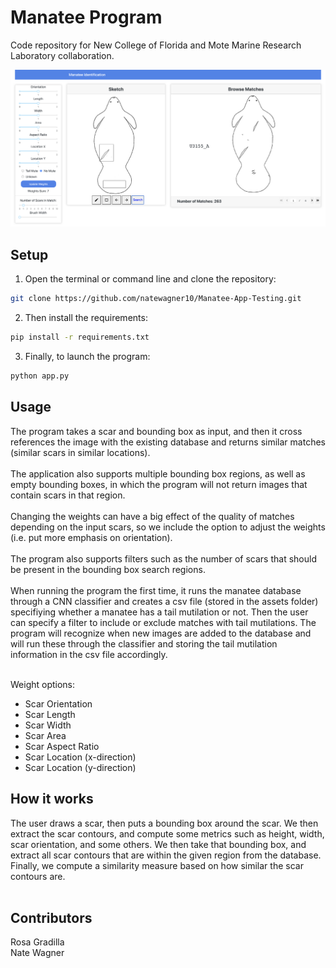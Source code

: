 # Manatee Program

Code repository for New College of Florida and Mote Marine Research Laboratory collaboration.

![alt text](https://github.com/natewagner10/Manatee-App-Testing/blob/main/assets/dash_example2.png)

## Setup

1. Open the terminal or command line and clone the repository: <br />
```sh
git clone https://github.com/natewagner10/Manatee-App-Testing.git
```
2. Then install the requirements: <br />
```sh
pip install -r requirements.txt
```
3. Finally, to launch the program: <br />
```sh
python app.py
```
## Usage

The program takes a scar and bounding box as input, and then it cross references the image with the existing database and returns similar matches (similar scars in similar locations).  <br />
<br />
The application also supports multiple bounding box regions, as well as empty bounding boxes, in which the program will not return images that contain scars in that region. <br />
<br />
Changing the weights can have a big effect of the quality of matches depending on the input scars, so we include the option to adjust the weights (i.e. put more emphasis on orientation). <br />
<br />
The program also supports filters such as the number of scars that should be present in the bounding box search regions. <br />
<br />
When running the program the first time, it runs the manatee database through a CNN classifier and creates a csv file (stored in the assets folder) specifiying whether a manatee has a tail mutilation or not. Then the user can specify a filter to include or exclude matches with tail mutilations. The program will recognize when new images are added to the database and will run these through the classifier and storing the tail mutilation information in the csv file accordingly. <br />
<br />

Weight options: <br />
* Scar Orientation <br />
* Scar Length <br />
* Scar Width <br />
* Scar Area <br />
* Scar Aspect Ratio <br />
* Scar Location (x-direction) <br />
* Scar Location (y-direction) <br />

## How it works

The user draws a scar, then puts a bounding box around the scar.  We then extract the scar contours, and compute some metrics such as height, width, scar orientation, and some others.   We then take that bounding box, and extract all scar contours that are within the given region from the database.  Finally, we compute a similarity measure based on how similar the scar contours are. <br />
<br />

## Contributors
Rosa Gradilla <br />
Nate Wagner <br />





